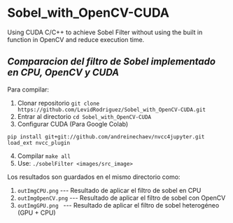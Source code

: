 # Sobel_with_OpenCV-CUDA
Using CUDA C/C++ to achieve Sobel Filter without using the built in function in OpenCV and reduce execution time.
## *Comparacion del filtro de Sobel implementado en CPU, OpenCV y CUDA*

Para compilar:
 1. Clonar repositorio
  ``` git clone https://github.com/LevidRodriguez/Sobel_with_OpenCV-CUDA.git ```
 2. Entrar al directorio
  ``` cd Sobel_with_OpenCV-CUDA ```
 3. Configurar CUDA (Para Google Colab)
  ``` 
  pip install git+git://github.com/andreinechaev/nvcc4jupyter.git 
  load_ext nvcc_plugin    
  ```
 4. Compilar
  ``` make all ```
 5. Use: ``` ./sobelFilter <images/src_image> ```
 
 Los resultados son guardados en el mismo directorio como:
 
1. ``` outImgCPU.png ``` --- Resultado de aplicar el filtro de sobel en CPU
2. ``` outImgOpenCV.png ``` --- Resultado de aplicar el filtro de sobel con OpenCV
3. ```outImgGPU.png ``` --- Resultado de aplicar el filtro de sobel heterogéneo (GPU + CPU)
 
 
  
